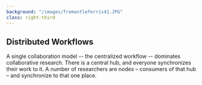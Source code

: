 ```yaml
---
background: "/images/fremantleferris41.JPG"
class: right-third
---
```


## Distributed Workflows

A single collaboration model -- the centralized workflow -- dominates collaborative research.
There is a central hub, and everyone synchronizes their work to it.
A number of researchers are nodes – consumers of that hub – and synchronize to that one place.
